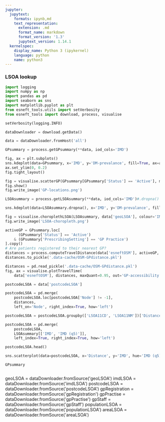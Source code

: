 ```yaml
---
jupyter:
  jupytext:
    formats: ipynb,md
    text_representation:
      extension: .md
      format_name: markdown
      format_version: '1.3'
      jupytext_version: 1.14.1
  kernelspec:
    display_name: Python 3 (ipykernel)
    language: python
    name: python3
---
```


### LSOA lookup

```python
import logging
import numpy as np
import pandas as pd
import seaborn as sns
import matplotlib.pyplot as plt
from esneft_tools.utils import setVerbosity
from esneft_tools import download, process, visualise

setVerbosity(logging.INFO)
```

```python
dataDownloader = download.getData()
```

```python
data = dataDownloader.fromHost('all')
```

```python
GPsummary = process.getGPsummary(**data, iod_cols='IMD')
```

```python
fig, ax = plt.subplots()
sns.kdeplot(data=GPsummary, x='IMD', y='DM-prevalance', fill=True, ax=ax)
ax.set_ylim(0, 0.2)
fig.tight_layout()
```

```python
fig = visualise.scatterGP(GPsummary[GPsummary['Status'] == 'Active'], minCount=250)
fig.show()
fig.write_image('GP-locations.png')
```

```python
LSOAsummary = process.getLSOAsummary(**data, iod_cols='IMD')#.dropna()
```

```python
sns.kdeplot(data=LSOAsummary.dropna(), x='IMD', y='DM-prevalance', fill=True)
```

```python
fig = visualise.choroplethLSOA(LSOAsummary, data['geoLSOA'], colour='IMD')
fig.write_image('LSOA-choropleth.png')
```

```python
activeGP = GPsummary.loc[
      (GPsummary['Status'] == 'Active')
    & (GPsummary['PrescribingSetting'] == 'GP Practice')
].copy()
# Are patients registered to their nearest GP?
distances = process.computeTravelDistance(data['esneftOSM'], activeGP, maxQuant=0.99)
distances.to_pickle('.data-cache/OSM-GPdistance.pkl')
```

```python
distances = pd.read_pickle('.data-cache/OSM-GPdistance.pkl')
fig, ax = visualise.plotTravelTime(
    data['esneftOSM'], distances, maxQuant=0.95, out='GP-accessibility.png')
```

```python
postcodeLSOA = data['postcodeLSOA']

postcodeLSOA = pd.merge(
    postcodeLSOA.loc[postcodeLSOA['Node'] != -1],
    distances,
    left_on='Node', right_index=True, how='left')

postcodeLSOA = postcodeLSOA.groupby(['LSOA11CD', 'LSOA11NM'])['Distance'].mean().reset_index().set_index('LSOA11CD')
```

```python
postcodeLSOA = pd.merge(
    postcodeLSOA,
    LSOAsummary[['IMD', 'IMD (q5)']],
    left_index=True, right_index=True, how='left')
```

```python
postcodeLSOA.head()
```

```python
sns.scatterplot(data=postcodeLSOA, x='Distance', y='IMD', hue='IMD (q5)')
```

```python
GPsummary
```

```python

```

geoLSOA = dataDownloader.fromSource('geoLSOA')
imdLSOA = dataDownloader.fromSource('imdLSOA')
postcodeLSOA = dataDownloader.fromSource('postcodeLSOA')
gpRegistration = dataDownloader.fromSource('gpRegistration')
gpPractise = dataDownloader.fromSource('gpPractise')
gpStaff = dataDownloader.fromSource('gpStaff')
populationLSOA = dataDownloader.fromSource('populationLSOA')
areaLSOA = dataDownloader.fromSource('areaLSOA')
